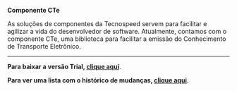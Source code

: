 ﻿**Componente CTe**

As soluções de componentes da Tecnospeed servem para facilitar e agilizar a vida do desenvolvedor de software. 
Atualmente, contamos com o componente CTe, uma biblioteca para facilitar a emissão do Conhecimento de Transporte Eletrônico. 

***

**Para baixar a versão Trial, [clique aqui](https://s3-sa-east-1.amazonaws.com/tecnospeed-trial/setup_cte_tecnoaccount_13.1.72.59.exe "Baixar o Componente CTe Trial")**.

**Para ver uma lista com o histórico de mudanças, [clique aqui](https://github.com/tecnospeed/Componente-CTe/blob/master/CHANGELOG.md "Changelog").**
